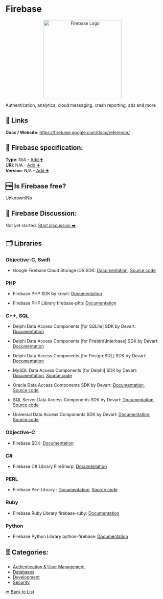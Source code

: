 # Firebase
<p align="center">
    <img width="256" src="https://raw.githubusercontent.com/apis-list/apis-list/main/apis/firebase/logo_256x256.png" alt="Firebase Logo"/>
</p>
Authentication, analytics, cloud messaging, crash reporting, ads and more

##  🔗 Links
**Docs / Website**: https://firebase.google.com/docs/reference/

## 🧬 Firebase specification:
**Type**: N/A - [Add ➕](https://github.com/apis-list/apis-list/edit/main/apis-list.yaml)  
**URI**: N/A - [Add ➕](https://github.com/apis-list/apis-list/edit/main/apis-list.yaml)  
**Version**: N/A - [Add ➕](https://github.com/apis-list/apis-list/edit/main/apis-list.yaml)

## 🆓 Is Firebase free?
 Unknown/No 

## 💬 Firebase Discussion:
Not yet started. [Start discussion ➡️](https://github.com/apis-list/apis-list/discussions/new)

## 🗂️ Libraries
### Objective-C, Swift
- Google Firebase Cloud Storage iOS SDK: [Documentation](https://firebase.google.com/docs/storage/ios/start), [Source code](https://github.com/firebase/firebase-ios-sdk/tree/master/Firebase/Storage)

### PHP
- Firebase PHP SDK by kreait: [Documentation](https://github.com/kreait/firebase-php)

- Firebase PHP Library firebase-php: [Documentation](https://github.com/ktamas77/firebase-php)

### C++, SQL
- Delphi Data Access Components [for SQLite] SDK by Devart: [Documentation](https://www.devart.com/litedac/)

- Delphi Data Access Components [for Firebird\Interbase] SDK by Devart: [Documentation](https://www.devart.com/ibdac/)

- Delphi Data Access Components [for PostgreSQL] SDK by Devart: [Documentation](https://www.devart.com/pgdac/)

- MySQL Data Access Components [for Delphi] SDK by Devart: [Documentation](https://www.devart.com/mydac/), [Source code](https://www.devart.com/mydac/docs/?overview.htm)

- Oracle Data Access Components SDK by Devart: [Documentation](https://www.devart.com/odac/), [Source code](https://www.devart.com/odac/docs/?overview.htm)

- SQL Server Data Access Components SDK by Devart: [Documentation](https://www.devart.com/sdac/), [Source code](https://www.devart.com/sdac/docs/?overview.htm)

- Universal Data Access Components SDK by Devart: [Documentation](https://www.devart.com/unidac/), [Source code](https://www.devart.com/unidac/docs/?overview.htm)

### Objective-C
- Firebase SDK: [Documentation](https://www.firebase.com/docs/ios/quickstart.html)

### C#
- Firebase C# Library FireSharp: [Documentation](https://github.com/ziyasal/FireSharp)

### PERL
- Firebase Perl Library : [Documentation](https://metacpan.org/pod/Firebase), [Source code](https://github.com/rizen/Firebase)

### Ruby
- Firebase Ruby Library firebase-ruby: [Documentation](https://github.com/oscardelben/firebase-ruby)

### Python
- Firebase Python Library python-firebase: [Documentation](https://github.com/ozgur/python-firebase)


## 🗄️ Categories:
- [Authentication & User Management](https://github.com/apis-list/apis-list#authentication--user-management-)
- [Databases](https://github.com/apis-list/apis-list#databases-)
- [Development](https://github.com/apis-list/apis-list#development-)
- [Security](https://github.com/apis-list/apis-list#security-)

🔙  [Back to List](https://github.com/apis-list/apis-list)
